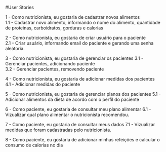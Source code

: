 #User Stories

1 - Como nutricionista, eu gostaria de cadastrar novos alimentos  
  1.1 - Cadastrar novo alimento, informando o nome do alimento, quantidade de proteinas, carboidratos, gorduras e calorias  

2 - Como nutricionista, eu gostaria de criar usuário para o paciente  
  2.1 - Criar usuário, informando email do paciente e gerando uma senha aleátoria. 
  
3 - Como nutricionista, eu gostaria de gerenciar os pacientes
  3.1 - Gerenciar pacientes, adicionando paciente  
  3.2 - Gerenciar pacientes, removendo paciente  

4 - Como nutricionista, eu gostaria de adicionar medidas dos pacientes  
  4.1 - Adicionar medidas do paciente 

5 - Como nutricionista, eu gostaria de gerenciar planos dos pacientes
  5.1 - Adicionar alimentos da dieta de acordo com o perfil do paciente

6 - Como paciente, eu gostaria de consultar meu plano alimentar
  6.1 - Vizualizar qual plano alimentar o nutricionista recomendou.
  
7 - Como paciente, eu gostaria de consultar meus dados
  7.1 - Vizualizar medidas que foram cadastradas pelo nutricionista.
  
8 - Como paciente, eu gostaria de adicionar minhas refeições e calcular o consumo de calorias no dia
